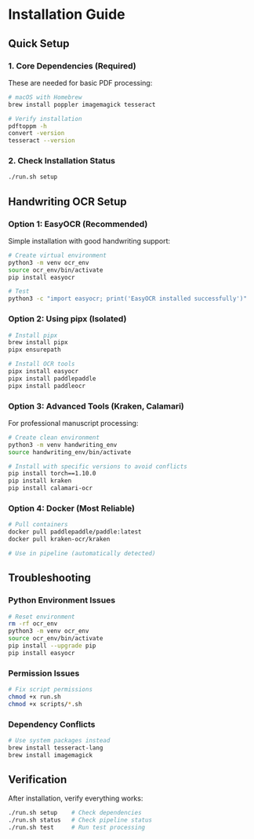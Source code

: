 # Installation Guide

## Quick Setup

### 1. Core Dependencies (Required)
These are needed for basic PDF processing:

```bash
# macOS with Homebrew
brew install poppler imagemagick tesseract

# Verify installation
pdftoppm -h
convert -version
tesseract --version
```

### 2. Check Installation Status
```bash
./run.sh setup
```

## Handwriting OCR Setup

### Option 1: EasyOCR (Recommended)
Simple installation with good handwriting support:

```bash
# Create virtual environment
python3 -m venv ocr_env
source ocr_env/bin/activate
pip install easyocr

# Test
python3 -c "import easyocr; print('EasyOCR installed successfully')"
```

### Option 2: Using pipx (Isolated)
```bash
# Install pipx
brew install pipx
pipx ensurepath

# Install OCR tools
pipx install easyocr
pipx install paddlepaddle
pipx install paddleocr
```

### Option 3: Advanced Tools (Kraken, Calamari)
For professional manuscript processing:

```bash
# Create clean environment
python3 -m venv handwriting_env
source handwriting_env/bin/activate

# Install with specific versions to avoid conflicts
pip install torch==1.10.0
pip install kraken
pip install calamari-ocr
```

### Option 4: Docker (Most Reliable)
```bash
# Pull containers
docker pull paddlepaddle/paddle:latest
docker pull kraken-ocr/kraken

# Use in pipeline (automatically detected)
```

## Troubleshooting

### Python Environment Issues
```bash
# Reset environment
rm -rf ocr_env
python3 -m venv ocr_env
source ocr_env/bin/activate
pip install --upgrade pip
pip install easyocr
```

### Permission Issues
```bash
# Fix script permissions
chmod +x run.sh
chmod +x scripts/*.sh
```

### Dependency Conflicts
```bash
# Use system packages instead
brew install tesseract-lang
brew install imagemagick
```

## Verification

After installation, verify everything works:

```bash
./run.sh setup    # Check dependencies
./run.sh status   # Check pipeline status
./run.sh test     # Run test processing
```
